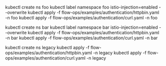 kubectl create ns foo
kubectl label namespace foo istio-injection=enabled --overwrite 
kubectl apply -f flow-ops/examples/authentication/httpbin.yaml -n foo
kubectl apply -f flow-ops/examples/authentication/curl.yaml -n foo

kubectl create ns bar
kubectl label namespace bar istio-injection=enabled --overwrite 
kubectl apply -f flow-ops/examples/authentication/httpbin.yaml -n bar
kubectl apply -f flow-ops/examples/authentication/curl.yaml -n bar

kubectl create ns legacy
kubectl apply -f flow-ops/examples/authentication/httpbin.yaml -n legacy
kubectl apply -f flow-ops/examples/authentication/curl.yaml -n legacy


